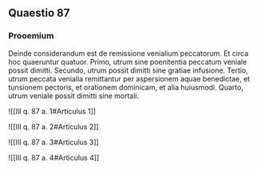 ## Quaestio 87

### Prooemium

Deinde considerandum est de remissione venialium peccatorum. Et circa hoc quaeruntur quatuor. Primo, utrum sine poenitentia peccatum veniale possit dimitti. Secundo, utrum possit dimitti sine gratiae infusione. Tertio, utrum peccata venialia remittantur per aspersionem aquae benedictae, et tunsionem pectoris, et orationem dominicam, et alia huiusmodi. Quarto, utrum veniale possit dimitti sine mortali.

![[III q. 87 a. 1#Articulus 1]]

![[III q. 87 a. 2#Articulus 2]]

![[III q. 87 a. 3#Articulus 3]]

![[III q. 87 a. 4#Articulus 4]]


